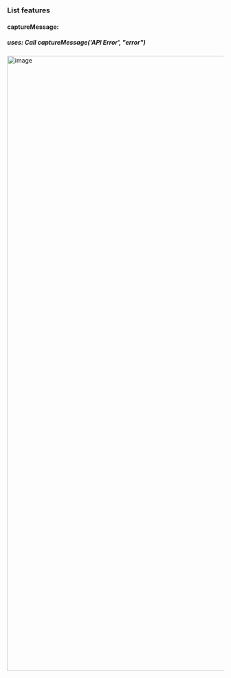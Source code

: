 
### List features

#### captureMessage: 
##### uses: Call captureMessage('API Error', "error")
<img width="1430" alt="image" src="https://github.com/user-attachments/assets/0c213fe9-e094-4549-befe-0c79ebec8e77">
